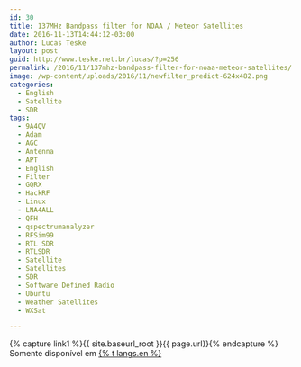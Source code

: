 ```yaml
---
id: 30
title: 137MHz Bandpass filter for NOAA / Meteor Satellites
date: 2016-11-13T14:44:12-03:00
author: Lucas Teske
layout: post
guid: http://www.teske.net.br/lucas/?p=256
permalink: /2016/11/137mhz-bandpass-filter-for-noaa-meteor-satellites/
image: /wp-content/uploads/2016/11/newfilter_predict-624x482.png
categories:
  - English
  - Satellite
  - SDR
tags:
  - 9A4QV
  - Adam
  - AGC
  - Antenna
  - APT
  - English
  - Filter
  - GQRX
  - HackRF
  - Linux
  - LNA4ALL
  - QFH
  - qspectrumanalyzer
  - RFSim99
  - RTL SDR
  - RTLSDR
  - Satellite
  - Satellites
  - SDR
  - Software Defined Radio
  - Ubuntu
  - Weather Satellites
  - WXSat

---
```


{% capture link1 %}{{ site.baseurl_root }}{{ page.url}}{% endcapture %}
Somente disponível em <a href="{{ link1 }}" >{% t langs.en %}</a>
